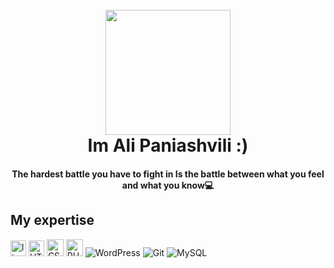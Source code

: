 
<h1 align="center">
    <br>
    <img src="https://www.uplooder.net/img/image/59/03d914d8db3cb20bc4bb09b2e1b61a23/pngaaa.com-1147374.png" width="200"/>
    <br>
    Im Ali Paniashvili :)
  </h1>
  <h4 align="center">
  The hardest battle you have to fight in
Is the battle between what you feel and what you know💻
  </h4>

## My expertise

<p>
    
<img alt="linux" src="https://www.uplooder.net/img/image/54/91402037824b80695ace802831ad835b/thumbnail.png" width="25" />
<img alt="HTML5" src="https://cdn0.iconfinder.com/data/icons/social-network-9/50/22-512.png" width="25"/>
<img alt="CSS3" src="https://encrypted-tbn0.gstatic.com/images?q=tbn:ANd9GcStJB1m2y_TqkiwYPRgFyQ6EaQ3pmnKMYtjV3dhmystwpDuB-EFbRzp442frg980mlatzw&usqp=CAU" width="27" />
<img alt="PHP" src="https://www.uplooder.net/img/image/59/7c49052a2d0ba04a77630b25ac462ca0/download.png" width="27" />
<img alt="WordPress" src="https://img.shields.io/badge/WordPress-%23117AC9.svg?style=for-the-badge&logo=WordPress&logoColor=white" />
<img alt="Git" src="https://img.shields.io/badge/git-%23F05033.svg?style=for-the-badge&logo=git&logoColor=white" />
<img alt="MySQL" src="https://img.shields.io/badge/mysql-%2300f.svg?style=for-the-badge&logo=mysql&logoColor=white" />

</p>

